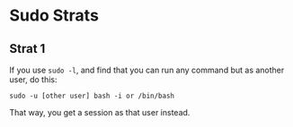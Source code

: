 # Sudo Strats

## Strat 1

If you use ```sudo -l```, and find that you can run any command but as another user, do this:

```sudo -u [other user] bash -i or /bin/bash```

That way, you get a session as that user instead.

